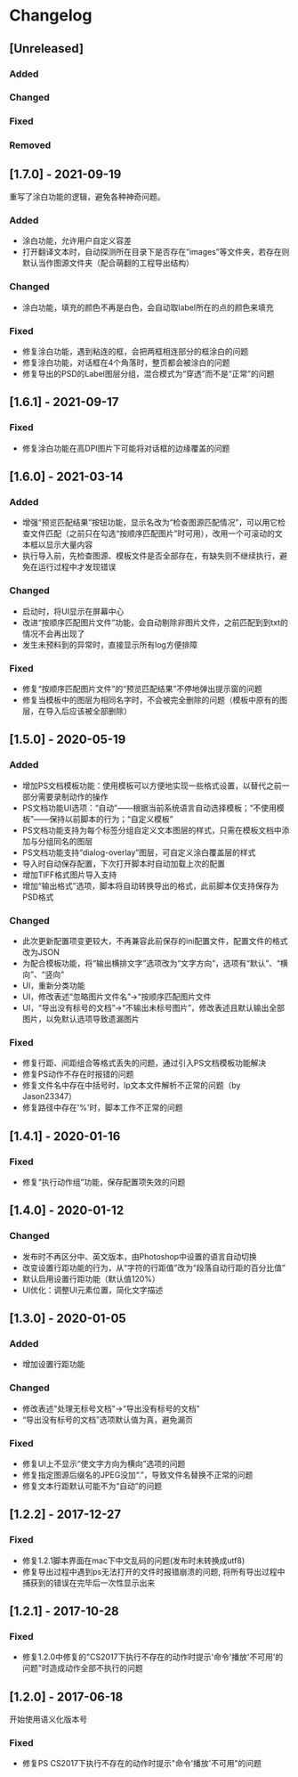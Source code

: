 # Changelog

## [Unreleased]
### Added
### Changed
### Fixed
### Removed


## [1.7.0] - 2021-09-19
重写了涂白功能的逻辑，避免各种神奇问题。
### Added
- 涂白功能，允许用户自定义容差
- 打开翻译文本时，自动探测所在目录下是否存在“images”等文件夹，若存在则默认当作图源文件夹（配合萌翻的工程导出结构）
### Changed
- 涂白功能，填充的颜色不再是白色，会自动取label所在的点的颜色来填充
### Fixed
- 修复涂白功能，遇到粘连的框，会把两框相连部分的框涂白的问题
- 修复涂白功能，对话框在4个角落时，整页都会被涂白的问题
- 修复导出的PSD的Label图层分组，混合模式为“穿透”而不是“正常”的问题

## [1.6.1] - 2021-09-17
### Fixed
- 修复涂白功能在高DPI图片下可能将对话框的边缘覆盖的问题

## [1.6.0] - 2021-03-14
### Added
- 增强“预览匹配结果”按钮功能，显示名改为“检查图源匹配情况”，可以用它检查文件匹配（之前只在勾选“按顺序匹配图片”时可用），改用一个可滚动的文本框以显示大量内容
- 执行导入前，先检查图源、模板文件是否全部存在，有缺失则不继续执行，避免在运行过程中才发现错误
### Changed
- 启动时，将UI显示在屏幕中心
- 改进“按顺序匹配图片文件”功能，会自动剔除非图片文件，之前匹配到到txt的情况不会再出现了
- 发生未预料到的异常时，直接显示所有log方便排障
### Fixed
- 修复“按顺序匹配图片文件”的“预览匹配结果”不停地弹出提示窗的问题
- 修复当模板中的图层为相同名字时，不会被完全删除的问题（模板中原有的图层，在导入后应该被全部删除）

## [1.5.0] - 2020-05-19
### Added
- 增加PS文档模板功能：使用模板可以方便地实现一些格式设置，以替代之前一部分需要录制动作的操作
- PS文档功能UI选项：“自动”——根据当前系统语言自动选择模板；“不使用模板”——保持以前脚本的行为；“自定义模板”
- PS文档功能支持为每个标签分组自定义文本图层的样式，只需在模板文档中添加与分组同名的图层
- PS文档功能支持“dialog-overlay”图层，可自定义涂白覆盖层的样式
- 导入时自动保存配置，下次打开脚本时自动加载上次的配置
- 增加TIFF格式图片导入支持
- 增加“输出格式”选项，脚本将自动转换导出的格式，此前脚本仅支持保存为PSD格式
### Changed
- 此次更新配置项变更较大，不再兼容此前保存的ini配置文件，配置文件的格式改为JSON
- 为配合模板功能，将“输出横排文字”选项改为“文字方向”，选项有“默认”、“横向”、“竖向”
- UI，重新分类功能
- UI，修改表述“忽略图片文件名”->“按顺序匹配图片文件
- UI，“导出没有标号的文档”->“不输出未标号图片”，修改表述且默认输出全部图片，以免默认选项导致遗漏图片
### Fixed
- 修复行距、间距组合等格式丢失的问题，通过引入PS文档模板功能解决
- 修复PS动作不存在时报错的问题
- 修复文件名中存在中括号时，lp文本文件解析不正常的问题（by Jason23347）
- 修复路径中存在'%'时，脚本工作不正常的问题


## [1.4.1] - 2020-01-16
### Fixed
- 修复“执行动作组”功能，保存配置项失效的问题

## [1.4.0] - 2020-01-12
### Changed
- 发布时不再区分中、英文版本，由Photoshop中设置的语言自动切换
- 改变设置行距功能的行为，从“字符的行距值”改为“段落自动行距的百分比值”
- 默认启用设置行距功能（默认值120%）
- UI优化：调整UI元素位置，简化文字描述

## [1.3.0] - 2020-01-05
### Added
- 增加设置行距功能

### Changed
- 修改表述"处理无标号文档"->“导出没有标号的文档”
- “导出没有标号的文档”选项默认值为真，避免漏页

### Fixed
- 修复UI上不显示“使文字方向为横向”选项的问题
- 修复指定图源后缀名的JPEG没加“.”，导致文件名替换不正常的问题
- 修复文本行距默认可能不为“自动”的问题

## [1.2.2] - 2017-12-27
### Fixed
- 修复1.2.1脚本界面在mac下中文乱码的问题(发布时未转换成utf8)
- 修复导出过程中遇到ps无法打开的文件时报错崩溃的问题, 将所有导出过程中捕获到的错误在完毕后一次性显示出来

## [1.2.1] - 2017-10-28
### Fixed
- 修复1.2.0中修复的"CS2017下执行不存在的动作时提示'命令'播放'不可用'的问题"时造成动作全部不执行的问题

## [1.2.0] - 2017-06-18
开始使用语义化版本号
### Fixed
- 修复PS CS2017下执行不存在的动作时提示"命令'播放'不可用"的问题
